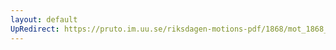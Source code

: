 ```yaml
---
layout: default
UpRedirect: https://pruto.im.uu.se/riksdagen-motions-pdf/1868/mot_1868__fk__57/mot_1868__fk__57-003.pdf
---
```

